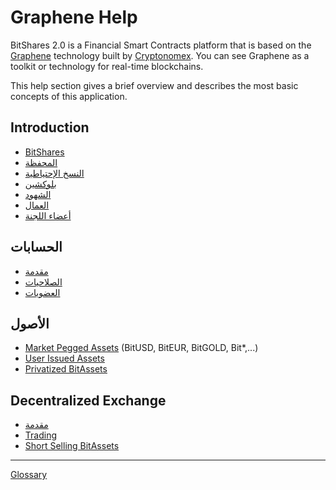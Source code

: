 # Graphene Help

BitShares 2.0 is a Financial Smart Contracts platform that is based on the [Graphene](https://github.com/cryptonomex/graphene) technology built by [Cryptonomex](http://cryptonomex.com). You can see Graphene as a toolkit or technology for real-time blockchains.

This help section gives a brief overview and describes the most basic concepts of this application.

## Introduction

- [BitShares](introduction/bitshares.md)
- [المحفظة](introduction/wallets.md)
- [النسخ الإحتياطية](introduction/backups.md)
- [بلوكشين](introduction/blockchain.md)
- [الشهود](introduction/witness.md)
- [العمال](introduction/workers.md)
- [أعضاء اللجنة](introduction/committee.md)

## الحسابات

- [مقدمة](accounts/general.md)
- [الصلاحيات](accounts/permissions.md)
- [العضويات](accounts/membership.md)

## الأصول

- [Market Pegged Assets](assets/mpa.md) (BitUSD, BitEUR, BitGOLD, Bit\*,...)
- [User Issued Assets](assets/uia.md)
- [Privatized BitAssets](assets/privbitassets.md)

## Decentralized Exchange

- [مقدمة](dex/introduction.md)
- [Trading](dex/trading.md)
- [Short Selling BitAssets](dex/shorting.md)

* * *

[Glossary](glossary.md)